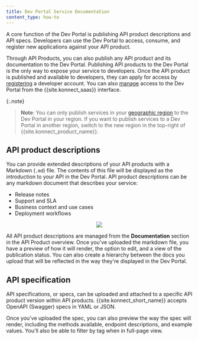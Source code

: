 ```yaml
---
title: Dev Portal Service Documentation
content_type: how-to
---
```


A core function of the Dev Portal is publishing API product descriptions and API specs. Developers can use the Dev Portal to access, consume, and register new applications against your API product.

Through API Products, you can also publish any API product and its
documentation to the Dev Portal. Publishing API products to the Dev Portal is the only way to expose your service to developers. Once the API product is published and available to developers, they can apply for access by [registering](/konnect/dev-portal/dev-reg/) a developer account. You can also [manage](/konnect/dev-portal/access-and-approval/manage-devs/) access to the Dev Portal from the {{site.konnect_saas}} interface.

{:.note}
> **Note**: You can only publish services in your [geographic region](/konnect/regions) to the Dev Portal in your region. If you want to publish services to a Dev Portal in another region, switch to the new region in the top-right of {{site.konnect_product_name}}.

## API product descriptions

You can provide extended descriptions of your API products with a Markdown (`.md`) file. The contents of this file will be displayed as the introduction to your API in the Dev Portal. API product descriptions can be any markdown document that describes your service: 

* Release notes
* Support and SLA 
* Business context and use cases
* Deployment workflows

<p align="center">
  <img src="/assets/images/products/konnect/api-products/konnect_service_docs_description.png" />
</p>

All API product descriptions are managed from the **Documentation** section in the API Product overview. Once you've uploaded the markdown file, you have a preview of how it will render, the option to edit, and a view of the publication status. You can also create a hierarchy between the docs you upload that will be reflected in the way they're displayed in the Dev Portal.

## API specification

API specifications, or specs, can be uploaded and attached to a specific API product version within API products.
{{site.konnect_short_name}} accepts OpenAPI (Swagger) specs in YAML or JSON.

Once you've uploaded the spec, you can also preview the way the spec will render, including the methods available, endpoint descriptions, and example values. You'll also be able to filter by tag when in full-page view. 


